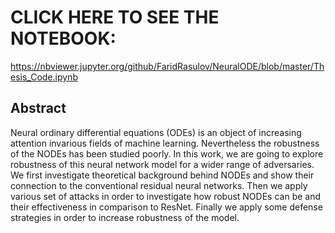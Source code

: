 # CLICK HERE TO SEE THE NOTEBOOK:

https://nbviewer.jupyter.org/github/FaridRasulov/NeuralODE/blob/master/Thesis_Code.ipynb

## Abstract
Neural ordinary differential equations (ODEs) is an object of increasing attention invarious fields of machine learning. Nevertheless the robustness of the NODEs has been studied poorly. In this work, we are going to explore robustness of this neural network model for a wider range of adversaries. We first investigate theoretical background behind NODEs and show their connection to the conventional residual neural networks. Then we apply various set of attacks in order to investigate how robust NODEs can be and their effectiveness in comparison to ResNet. Finally we apply some defense strategies in order to increase robustness of the model.
